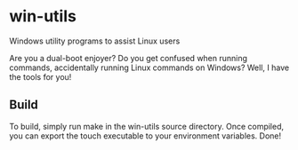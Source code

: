 # win-utils
Windows utility programs to assist Linux users

Are you a dual-boot enjoyer? Do you get confused when running commands, accidentally running Linux commands on Windows? Well, I have the tools for you!

## Build
To build, simply run make in the win-utils source directory. Once compiled, you can export the touch executable to your environment variables.
Done!
